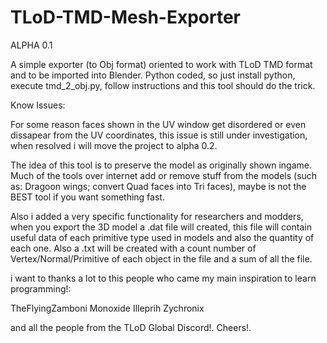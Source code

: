 # TLoD-TMD-Mesh-Exporter
ALPHA 0.1

A simple exporter (to Obj format) oriented to work with TLoD TMD format and to be imported into Blender.
Python coded, so just install python, execute tmd_2_obj.py, follow instructions and this tool should do the trick.

Know Issues:

For some reason faces shown in the UV window get disordered or even dissapear from the UV coordinates, this issue is still under investigation, when resolved i will move the project to alpha 0.2.

The idea of this tool is to preserve the model as originally shown ingame. Much of the tools over internet add or remove stuff from the models (such as: Dragoon wings; convert Quad faces into Tri faces), maybe is not the BEST tool if you want something fast.

Also i added a very specific functionality for researchers and modders, when you export the 3D model a .dat file will created, this file will contain useful data of each primitive type used in models and also the quantity of each one. Also a .txt will be created with a count number of Vertex/Normal/Primitive of each object in the file and a sum of all the file.

i want to thanks a lot to this people who came my main inspiration to learn programming!:

TheFlyingZamboni Monoxide Illeprih Zychronix

and all the people from the TLoD Global Discord!. Cheers!.
